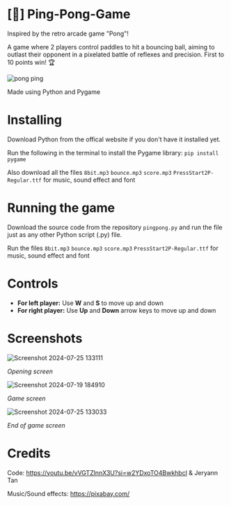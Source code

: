 # [🏓] Ping-Pong-Game
Inspired by the retro arcade game "Pong"!

A game where 2 players control paddles to hit a bouncing ball, aiming to outlast their opponent in a pixelated battle of reflexes and precision. First to 10 points win! 🏆

![pong ping](https://github.com/JAW-05/Ping-Pong-Game/assets/174991311/7634e382-381f-4db9-93ec-69e6d2de1a4b)


Made using Python and Pygame 
# Installing
Download Python from the offical website if you don't have it installed yet.

Run the following in the terminal to install the Pygame library: `pip install pygame`

Also download all the files `8bit.mp3` `bounce.mp3` `score.mp3` `PressStart2P-Regular.ttf` for music, sound effect and font

# Running the game
Download the source code from the repository `pingpong.py` and run the file just as any other Python script (.py) file.

Run the files `8bit.mp3` `bounce.mp3` `score.mp3` `PressStart2P-Regular.ttf` for music, sound effect and font

# Controls 
* **For left player:** Use **W** and **S** to move up and down
* **For right player:** Use **Up** and **Down** arrow keys to move up and down

# Screenshots

![Screenshot 2024-07-25 133111](https://github.com/user-attachments/assets/f0c62b4f-8b82-4141-b8fc-8f95c7ddc460)

*Opening screen*

![Screenshot 2024-07-19 184910](https://github.com/user-attachments/assets/94e09936-bece-41d1-bde5-71d92e22e37e)

*Game screen*

![Screenshot 2024-07-25 133033](https://github.com/user-attachments/assets/d887a9ba-58f3-40ff-ae40-e7633bfb4267)

*End of game screen*

# Credits 
Code: 
https://youtu.be/vVGTZlnnX3U?si=w2YDxoTO4Bwkhbcl &
Jeryann Tan

Music/Sound effects:
https://pixabay.com/


